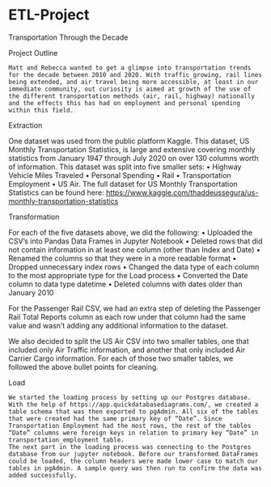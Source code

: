 # ETL-Project
Transportation Through the Decade

Project Outline

	Matt and Rebecca wanted to get a glimpse into transportation trends for the decade between 2010 and 2020. With traffic growing, rail lines being extended, and air travel being more accessible, at least in our immediate community, out curiosity is aimed at growth of the use of the different transportation methods (air, rail, highway) nationally and the effects this has had on employment and personal spending within this field. 


Extraction

One dataset was used from the public platform Kaggle. This dataset, US Monthly Transportation Statistics, is large and extensive covering monthly statistics from January 1947 through July 2020 on over 130 columns worth of information. This dataset was split into five smaller sets: 
•	Highway Vehicle Miles Traveled
•	Personal Spending
•	Rail
•	Transportation Employment
•	US Air. 
The full dataset for US Monthly Transportation Statistics can be found here: https://www.kaggle.com/thaddeussegura/us-monthly-transportation-statistics


Transformation

For each of the five datasets above, we did the following:
•	Uploaded the CSV’s into Pandas Data Frames in Jupyter Notebook
•	Deleted rows that did not contain information in at least one column (other than Index and Date)
•	Renamed the columns so that they were in a more readable format
•	Dropped unnecessary index rows
•	Changed the data type of each column to the most appropriate type for the Load process
•	Converted the Date column to data type datetime
•	Deleted columns with dates older than January 2010

For the Passenger Rail CSV, we had an extra step of deleting the Passenger Rail Total Reports column as each row under that column had the same value and wasn’t adding any additional information to the dataset.

We also decided to split the US Air CSV into two smaller tables, one that included only Air Traffic information, and another that only included Air Carrier Cargo information. For each of those two smaller tables, we followed the above bullet points for cleaning.


Load 

	We started the loading process by setting up our Postgres database. With the help of https://app.quickdatabasediagrams.com/, we created a table schema that was then exported to pgAdmin. All six of the tables that were created had the same primary key of “Date”. Since Transportation Employment had the most rows, the rest of the tables “Date” columns were foreign keys in relation to primary key “Date” in transportation_employment table. 
	The next part in the loading process was connecting to the Postgres database from our jupyter notebook. Before our transformed DataFrames could be loaded, the column headers were made lower case to match our tables in pgAdmin. A sample query was then run to confirm the data was added successfully. 
